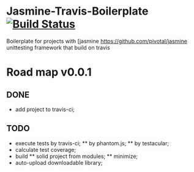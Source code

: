 Jasmine-Travis-Boilerplate [![Build Status](https://secure.travis-ci.org/Hyzhak/Jasmine-Travis-Boilerplate.png?branch=master)](https://travis-ci.org/Hyzhak/Jasmine-Travis-Boilerplate)
==========================

Boilerplate for projects with [jasmine https://github.com/pivotal/jasmine unittesting framework that build on travis

Road map v0.0.1
===============

## DONE

* add project to travis-ci;

## TODO

* execute tests by travis-ci;
** by phantom.js;
** by testacular;
* calculate test coverage;
* build
** solid project from modules;
** minimize;
* auto-upload downloadable library;
